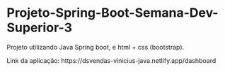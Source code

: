 # Projeto-Spring-Boot-Semana-Dev-Superior-3

<p>Projeto utilizando Java Spring boot, e html + css (bootstrap).</p>
Link da aplicação: https://dsvendas-vinicius-java.netlify.app/dashboard
